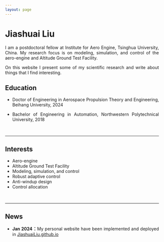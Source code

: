 ```yaml
---
layout: page
---
```


# Jiashuai Liu

<p style="text-align:justify; text-justify:inter-ideograph;">
<p{text-indent: 2em;}> I am a  postdoctoral fellow at Institute for Aero Engine, Tsinghua University, China. My research focus is on  modeling, simulation, and control of the aero-engine and Altitude Ground Test Facility.</p>

<p style="text-align:justify; text-justify:inter-ideograph;">On this website I present some of my scientific research and write about things that I find interesting.</p>

## Education

* <p style="text-align:justify; text-justify:inter-ideograph;">Doctor of Engineering in Aerospace Propulsion Theory and Engineering, Beihang University, 2024 

* <p style="text-align:justify; text-justify:inter-ideograph;">Bachelor of Engineering in Automation, Northwestern Polytechnical University, 2018</p>

<br>

---

## Interests

- Aero-engine
- Altitude Ground Test Facility
- Modeling, simulation, and control
- Robust adaptive control
- Anti-windup design
- Control allocation

<br>

---

## News

- <p style="text-align:justify; text-justify:inter-ideograph;"><b>Jan 2024：</b>My personal website have been implemented and deployed in <a href="https://JiashuaiLiu.github.io">JiashuaiLiu.github.io<a>

<br>
